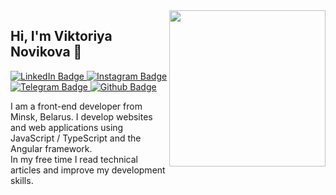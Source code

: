 <img src="https://media.giphy.com/media/v1.Y2lkPTc5MGI3NjExZDc0NTE1ODE2ZGQwNGQ4MWY3ZmVhMzFiMGEzYmZjZjA5ODk5ODJjZCZjdD1z/F73KLZL9eAfDcDQFAt/giphy.gif" width="250px" align="right"/>

## Hi, I'm Viktoriya Novikova 👋  

<a href="https://www.linkedin.com/in/viktoryia-novikava/">
  <img src="https://img.shields.io/badge/LinkedIn-004182?style=flat&logo=linkedin&logoColor=white" alt="LinkedIn Badge"/>
</a>
<a href="https://www.instagram.com/novikowavika/">
  <img src="https://img.shields.io/badge/Instagram-E1306C?style=flat&logo=instagram&logoColor=white" alt="Instagram Badge"/>
</a>
<a href="https://t.me/vika_nowikova">
  <img src="https://img.shields.io/badge/Telegram-0088cc?style=flat&logo=telegram&logoColor=white" alt="Telegram Badge"/>
</a>
<a href="https://github.com/vikuli/">
  <img src="https://komarev.com/ghpvc/?username=vikuli&style=flat-square&color=blue" alt="Github Badge"/>
</a>

I am a front-end developer from Minsk, Belarus. I develop websites and web applications using JavaScript / TypeScript and the Angular framework.  
In my free time I read technical articles and improve my development skills.

